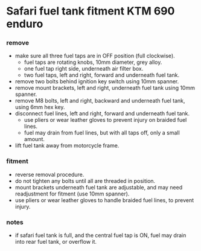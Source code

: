 # Safari fuel tank fitment KTM 690 enduro

### remove

* make sure all three fuel taps are in OFF position (full clockwise).
  * fuel taps are rotating knobs, 10mm diameter, grey alloy.
  * one fuel tap right side, underneath air filter box.
  * two fuel taps, left and right, forward and underneath fuel tank.
* remove two bolts behind ignition key switch using 10mm spanner.
* remove mount brackets, left and right, underneath fuel tank using 10mm spanner.
* remove M8 bolts, left and right, backward and underneath fuel tank, using 6mm hex key.
* disconnect fuel lines, left and right, forward and underneath fuel tank. 
  * use pliers or wear leather gloves to prevent injury on braided fuel lines.
  * fuel may drain from fuel lines, but with all taps off, only a small amount.
* lift fuel tank away from motorcycle frame.

### fitment

* reverse removal procedure.
* do not tighten any bolts until all are threaded in position.
* mount brackets underneath fuel tank are adjustable, and may need readjustment for fitment (use 10mm spanner).
* use pliers or wear leather gloves to handle braided fuel lines, to prevent injury.

### notes

* if safari fuel tank is full, and the central fuel tap is ON, fuel may drain into rear fuel tank, or overflow it.
